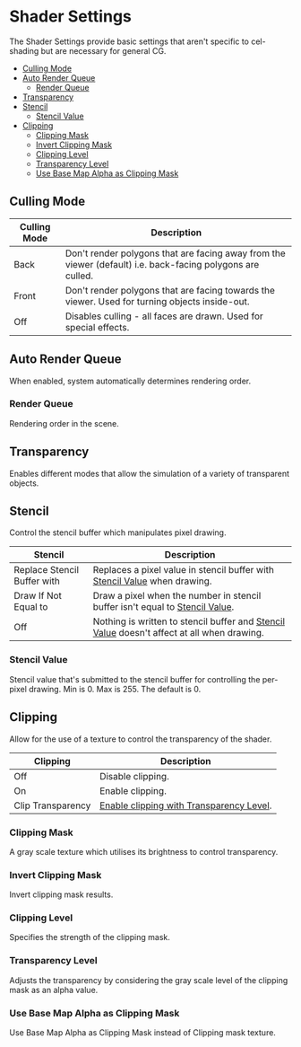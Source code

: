 # Shader Settings

The Shader Settings provide basic settings that aren't specific to  cel-shading but are necessary for general CG.

* [Culling Mode](#culling-Mode)
* [Auto Render Queue](#auto-render-queue)
  * [Render Queue](#render-queue)
* [Transparency](#transparency)
* [Stencil](#stencil)
  * [Stencil Value](#stencil-value)
* [Clipping](#clipping)
  * [Clipping Mask](#clipping-mask)
  * [Invert Clipping Mask](#invert-clipping-mask)
  * [Clipping Level](#clipping-level)
  * [Transparency Level](#transparency-level)
  * [Use Base Map Alpha as Clipping Mask](#use-base-map-alpha-as-clipping-mask)

## Culling Mode

|  Culling Mode   |  Description  | 
| ---- | ---- | 
|  Back   |  Don't render polygons that are facing away from the viewer (default) i.e. back-facing polygons are culled.  |
|  Front  | Don't render polygons that are facing towards the viewer. Used for turning objects inside-out. |
|  Off  |  Disables culling - all faces are drawn. Used for special effects. |

## Auto Render Queue
When enabled, system automatically determines rendering order. 

### Render Queue
Rendering order in the scene.

## Transparency
Enables different modes that allow the simulation of a variety of transparent objects.

## Stencil
Control the stencil buffer which manipulates pixel drawing.

|  Stencil   |  Description  | 
| ---- | ---- | 
|  Replace Stencil Buffer with  | Replaces a pixel value in stencil buffer with [Stencil Value](#stencil-value) when drawing.|
|  Draw If Not Equal to  | Draw a pixel when the number in stencil buffer isn't equal to [Stencil Value](#stencil-value).|
|  Off  |  Nothing is written to stencil buffer and [Stencil Value](#stencil-value) doesn't affect at all when drawing.|

### Stencil Value
Stencil value that's submitted to the stencil buffer for controlling the per-pixel drawing. Min is 0. Max is 255. The default is 0.

## Clipping
Allow for the use of a texture to control the transparency of the shader.

|  Clipping    |  Description  | 
| ---- | ---- | 
|  Off | Disable clipping. |
|  On  | Enable clipping. |
|  Clip Transparency  | [Enable clipping with Transparency Level](#transparency-level). |

### Clipping Mask
A gray scale texture which utilises its brightness to control transparency.

### Invert Clipping Mask
Invert clipping mask results.

### Clipping Level
Specifies the strength of the clipping mask.

### Transparency Level
Adjusts the transparency by considering the gray scale level of the clipping mask as an alpha value.

### Use Base Map Alpha as Clipping Mask
Use Base Map Alpha as Clipping Mask instead of Clipping mask texture.

